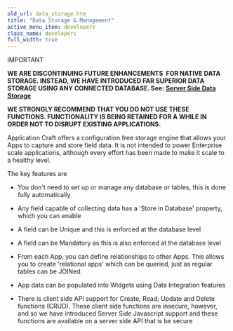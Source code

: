```yaml
---
old_url: data_storage.htm
title: "Data Storage & Management"
active_menu_item: developers
class_name: developers
full_width: true
---
```



IMPORTANT

**WE ARE DISCONTINUING FUTURE ENHANCEMENTS  FOR NATIVE DATA STORAGE. INSTEAD, WE HAVE INTRODUCED FAR SUPERIOR DATA STORAGE USING ANY CONNECTED DATABASE. See: [Server Side Data Storage](/developers/documentation/product-guide/data-storage/server-side-data-storage/)**

**WE STRONGLY RECOMMEND THAT YOU DO NOT USE THESE FUNCTIONS. FUNCTIONALITY IS BEING RETAINED FOR A WHILE IN ORDER NOT TO DISRUPT EXISTING APPLICATIONS.**

Application Craft offers a configuration free storage engine that allows your Apps to capture and store field data. It is not intended to power Enterprise scale applications, although every effort has been made to make it scale to a healthy level.

The key features are

 - You don't need to set up or manage any database or tables, this is done fully automatically

 - Any field capable of collecting data has a 'Store in Database' property, which you can enable

 - A field can be Unique and this is enforced at the database level

 - A field can be Mandatory as this is also enforced at the database level

 - From each App, you can define relationships to other Apps. This allows you to create 'relational apps' which can be queried, just as regular tables can be JOINed.

 - App data can be populated into Widgets using Data Integration features

 - There is client side API support for Create, Read, Update and Delete functions (CRUD). These client side functions are insecure, however, and so we have introduced Server Side Javascript support and these functions are available on a server side API that is be secure

